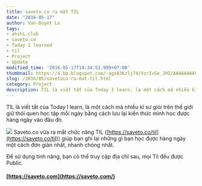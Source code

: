 ```yaml
---
title: saveto.co ra mắt TIL
date: "2016-05-17"
author: Van-Duyet Le
tags:
- ahihi.club
- saveto.co
- Today I learned
- til
- Project
- Update
modified_time: '2016-05-17T14:34:52.999+07:00'
thumbnail: https://4.bp.blogspot.com/-agx83Kzlj74/VzrIvGe_JHI/AAAAAAAAVT8/5c8lpeSLa9IRif5NzOAnou0r3EiuOZb3wCK4B/s1600/saveto-til.png
slug: /2016/05/savetoco-ra-mat-til.html
category: Project
description: TIL là viết tắt của Today I learn, là một cách mà nhiều kĩ sư giỏi trên thế giới giữ thói quen học tập mỗi ngày bằng cách lưu lại kiến thức mình học được hàng ngày vào đâu đó.    
---
```


TIL là viết tắt của Today I learn, là một cách mà nhiều kĩ sư giỏi trên thế giới giữ thói quen học tập mỗi ngày bằng cách lưu lại kiến thức mình học được hàng ngày vào đâu đó.    

[![](https://4.bp.blogspot.com/-agx83Kzlj74/VzrIvGe_JHI/AAAAAAAAVT8/5c8lpeSLa9IRif5NzOAnou0r3EiuOZb3wCK4B/s1600/saveto-til.png)](https://4.bp.blogspot.com/-agx83Kzlj74/VzrIvGe_JHI/AAAAAAAAVT8/5c8lpeSLa9IRif5NzOAnou0r3EiuOZb3wCK4B/s1600/saveto-til.png)
Saveto.co vừa ra mắt chức năng TIL ([https://saveto.co/til](https://saveto.co/til))  giúp bạn ghi lại những gì bạn học được hàng ngày một cách đơn giản nhất, nhanh chóng nhất.

Để sử dụng tính năng, bạn có thể truy cập địa chỉ sau, mọi Til đều được Public.

#### [https://saveto.com](https://saveto.com/) ##
